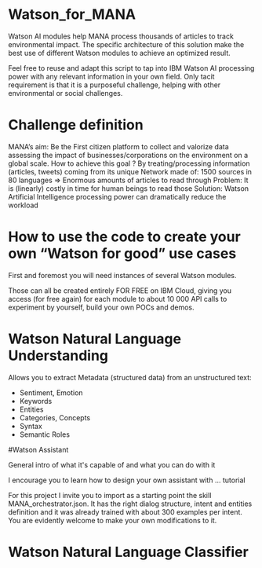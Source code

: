 # Watson_for_MANA

Watson AI modules help MANA process thousands of articles to track environmental impact. The specific architecture of this solution make the best use of different Watson modules to achieve an optimized result.

Feel free to reuse and adapt this script to tap into IBM Watson AI processing power with any relevant information in your own field. Only tacit requirement is that it is a purposeful challenge, helping with other environmental or social challenges.

# Challenge definition

MANA’s aim: Be the First citizen platform to collect and valorize data assessing the impact of businesses/corporations on the environment on a global scale. 
How to achieve this goal ?
By treating/processing information (articles, tweets) coming from its unique Network made of:
1500 sources
in 80 languages
=> Enormous amounts of articles to read through
Problem: It is (linearly) costly in time for human beings to read those
Solution: Watson Artificial Intelligence processing power can dramatically reduce the workload 


# How to use the code to create your own “Watson for good” use cases

First and foremost you will need instances of several Watson modules.

Those can all be created entirely FOR FREE on IBM Cloud, giving you access (for free again) for each module to about 10 000 API calls to experiment by yourself, build your own POCs and demos.

# Watson Natural Language Understanding

Allows you to extract Metadata (structured data) from an unstructured text: 
- Sentiment, Emotion
- Keywords
- Entities
- Categories, Concepts
- Syntax
- Semantic Roles

#Watson Assistant

General intro of what it's capable of and what you can do with it

I encourage you to learn how to design your own assistant with ... tutorial

For this project I invite you to import as a starting point the skill MANA_orchestrator.json. It has the right dialog structure, intent and entities definition and it was already trained with about 300 examples per intent. 
You are evidently welcome to make your own modifications to it.

# Watson Natural Language Classifier


